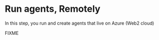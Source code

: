 <!--
Copyright 2023 Ocean Protocol Foundation
SPDX-License-Identifier: Apache-2.0
-->

# Run agents, Remotely

In this step, you run and create agents that live on Azure (Web2 cloud)

FIXME